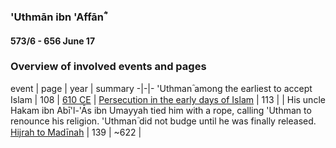 ### 'Uthmān ibn 'Affānؓ
#### 573/6 - 656 June 17

### Overview of involved events and pages

event | page | year | summary
-|-|-
'Uthmanؓ among the earliest to accept Islam | 108 | [610 CE](../events/0610_Dawn_of_prophethood) |
[Persecution in the early days of Islam](../events/0613_open) | 113 |  | His uncle Hakam ibn Abī'l-'Ās ibn Umayyah tied him with a rope, calling 'Uthman to renounce his religion. 'Uthmanؓ did not budge until he was finally released.
[Hijrah to Madīnah](../events/0622_10Hijrah) | 139 | ~622 |
